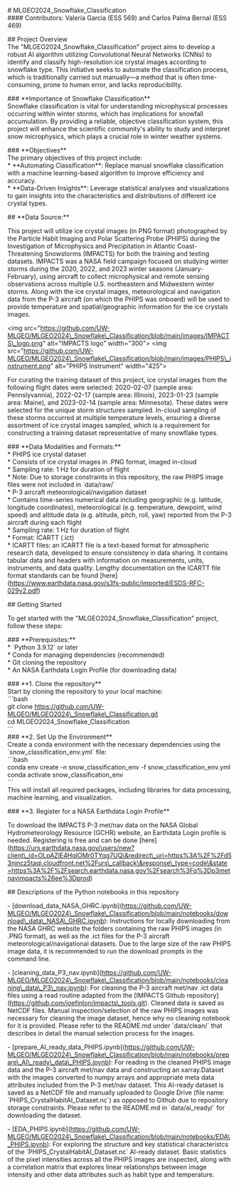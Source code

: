 \# MLGEO2024\_Snowflake\_Classification  
\#\#\#\# Contributors: Valeria Garcia (ESS 569\) and Carlos Palma Bernal (ESS 469\)

\#\# Project Overview  
The "MLGEO2024\_Snowflake\_Classification" project aims to develop a robust AI algorithm utilizing Convolutional Neural Networks (CNNs) to identify and classify high-resolution ice crystal images according to snowflake type. This initiative seeks to automate the classification process, which is traditionally carried out manually—a method that is often time-consuming, prone to human error, and lacks reproducibility.

\#\#\# \*\*Importance of Snowflake Classification\*\*  
Snowflake classification is vital for understanding microphysical processes occurring within winter storms, which has implications for snowfall accumulation. By providing a reliable, objective classification system, this project will enhance the scientific community's ability to study and interpret snow microphysics, which plays a crucial role in winter weather systems.

\#\#\# \*\*Objectives\*\*  
The primary objectives of this project include:  
\* \*\*Automating Classification\*\*: Replace manual snowflake classification with a machine learning-based algorithm to improve efficiency and accuracy.  
\* \*\*Data-Driven Insights\*\*: Leverage statistical analyses and visualizations to gain insights into the characteristics and distributions of different ice crystal types.

\#\# \*\*Data Source:\*\*

This project will utilize ice crystal images (in PNG format) photographed by the Particle Habit Imaging and Polar Scattering Probe (PHIPS) during the Investigation of Microphysics and Precipitation in Atlantic Coast-Threatening Snowstorms (IMPACTS) for both the training and testing datasets. IMPACTS was a NASA field campaign focused on studying winter storms during the 2020, 2022, and 2023 winter seasons (January-February), using aircraft to collect microphysical and remote sensing observations across multiple U.S. northeastern and Midwestern winter storms. Along with the ice crystal images, meteorological and navigation data from the P-3 aircraft (on which the PHIPS was onboard) will be used to provide temperature and spatial/geographic information for the ice crystals images. 

\<img src="https://github.com/UW-MLGEO/MLGEO2024\_Snowflake\_Classification/blob/main/images/IMPACTS\_logo.png" alt="IMPACTS logo" width="300"\> \<img src="https://github.com/UW-MLGEO/MLGEO2024\_Snowflake\_Classification/blob/main/images/PHIPS\_instrument.png" alt="PHIPS Instrument" width="425"\>

For curating the training dataset of this project, ice crystal images from the following flight dates were selected: 2020-02-07 (sample area: Pennslyvannia), 2022-02-17 (sample area: Illinois), 2023-01-23 (sample area: Maine), and 2023-02-14 (sample area: Minnesota). These dates were selected for the unique storm structures sampled. In-cloud sampling of these storms occurred at multiple temperature levels, ensuring a diverse assortment of ice crystal images sampled, which is a requirement for constructing a training dataset representative of many snowflake types. 

\#\#\# \*\*Data Modalities and Formats:\*\*  
\* PHIPS ice crystal dataset  
  \* Consists of ice crystal images in .PNG format, imaged in-cloud  
  \* Sampling rate: 1 Hz for duration of flight  
  \* Note: Due to storage constraints in this repository, the raw PHIPS image files were not included in \`data/raw/\`  
\* P-3 aircraft meteorological/navigation dataset  
  \* Contains time-series numerical data including geographic (e.g. latitude, longitude coordinates), meteorological (e.g. temperature, dewpoint, wind speed) and altitude data (e.g. altitude, pitch, roll, yaw) reported from the P-3 aircraft during each flight  
  \* Sampling rate: 1 Hz for duration of flight  
  \* Format: ICARTT (.ict)  
    \* ICARTT files: an ICARTT file is a text-based format for atmospheric research data, developed to ensure consistency in data sharing. It contains tabular data and headers with information on measurements, units, instruments, and data quality. Lengthy documentation on the ICARTT file format standards can be found \[here\](https://www.earthdata.nasa.gov/s3fs-public/imported/ESDS-RFC-029v2.pdf)

\#\# Getting Started 

To get started with the "MLGEO2024\_Snowflake\_Classification" project, follow these steps:

\#\#\# \*\*Prerequisites:\*\*  
\* \`Python 3.9.12\` or later  
\* Conda for managing dependencies (recommended)  
\* Git cloning the repository  
\* An NASA Earthdata Login Profile (for downloading data)

\#\#\# \*\*1. Clone the repository\*\*  
Start by cloning the repository to your local machine:  
\`\`\`bash   
git clone https://github.com/UW-MLGEO/MLGEO2024\_Snowflake\_Classification.git  
cd MLGEO2024\_Snowflake\_Classification  
\`\`\`  
\#\#\# \*\*2. Set Up the Environment\*\*  
Create a conda environment with the necessary dependencies using the \`snow\_classification\_env.yml\` file:  
\`\`\`bash   
conda env create \-n snow\_classification\_env \-f snow\_classification\_env.yml  
conda activate snow\_classification\_env  
\`\`\`  
This will install all required packages, including libraries for data processing, machine learning, and visualization.

\#\#\# \*\*3. Register for a NASA Earthdata Login Profile\*\*

To download the IMPACTS P-3 met/nav data on the NASA Global Hydrometeorology Resource (GCHR) website, an Earthdata Login profile is needed. Registering is free and can be done \[here\](https://urs.earthdata.nasa.gov/users/new?client\_id=OLpAZlE4HqIOMr0TYqg7UQ\&redirect\_uri=https%3A%2F%2Fd53njncz5taqi.cloudfront.net%2Furs\_callback\&response\_type=code\&state=https%3A%2F%2Fsearch.earthdata.nasa.gov%2Fsearch%3Fq%3Dp3metnavimpacts%26ee%3Dprod)

\#\# Descriptions of the Python notebooks in this repository

\- \[download\_data\_NASA\_GHRC.ipynb\](https://github.com/UW-MLGEO/MLGEO2024\_Snowflake\_Classification/blob/main/notebooks/download\_data\_NASA\_GHRC.ipynb): Instructions for locally downloading from the NASA GHRC website the folders containing the raw PHIPS images (in .PNG format), as well as the .ict files for the P-3 aircraft meteorological/navigational datasets. Due to the large size of the raw PHIPS image data, it is recommended to run the download prompts in the command line.  
    
\- \[cleaning\_data\_P3\_nav.ipynb\](https://github.com/UW-MLGEO/MLGEO2024\_Snowflake\_Classification/blob/main/notebooks/cleaning\_data\_P3\_nav.ipynb): For cleaning the P-3 aircraft met/nav .ict data files using a read routine adapted from the \[IMPACTS Github repository\](https://github.com/joefinlon/impacts\_tools.git). Cleaned data is saved as NetCDF files. Manual inspection/selection of the raw PHIPS images was necessary for cleaning the image dataset, hence why no cleaning notebook for it is provided. Please refer to the README.md under \`data/clean/\` that describes in detail the manual selection process for the images.  
    
\- \[prepare\_AI\_ready\_data\_PHIPS.ipynb\](https://github.com/UW-MLGEO/MLGEO2024\_Snowflake\_Classification/blob/main/notebooks/prepare\_AI\_ready\_data\_PHIPS.ipynb): For reading in the cleaned PHIPS image data and the P-3 aircraft met/nav data and constructing an xarray.Dataset with the images converted to numpy arrays and appropriate meta data attributes included from the P-3 met/nav dataset. This AI-ready dataset is saved as a NetCDF file and manually uploaded to Google Drive (file name: \`PHIPS\_CrystalHabitAI\_Dataset.nc\`) as opposed to Github due to repository storage constraints. Please refer to the README.md in \`data/ai\_ready/\` for downloading the dataset.  
    
\- \[EDA\_PHIPS.ipynb\](https://github.com/UW-MLGEO/MLGEO2024\_Snowflake\_Classification/blob/main/notebooks/EDA\_PHIPS.ipynb): For exploring the structure and key statistical characteristcs of the \`PHIPS\_CrystalHabitAI\_Dataset.nc\` AI-ready dataset. Basic statistics of the pixel intensities across all the PHIPS images are inspected, along with a correlation matrix that explores linear relationshps between image intensity and other data attributes such as habit type and temperature.  

